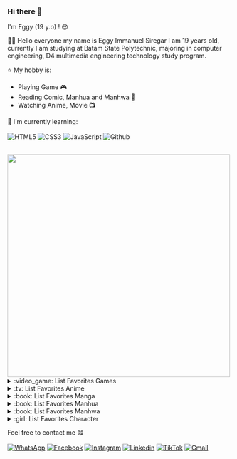 ### Hi there 👋

I'm Eggy (19 y.o) ! :sunglasses:

:man_student: Hello everyone my name is Eggy Immanuel Siregar I am 19 years old, currently I am studying at Batam State Polytechnic, majoring in computer engineering, D4 multimedia engineering technology study program.

:star: My hobby is:
- Playing Game :video_game:
- Reading Comic, Manhua and Manhwa :book:
- Watching Anime, Movie :tv:

:page_with_curl: I'm currently learning:
<br><br>
![HTML5](https://img.shields.io/badge/HTML5-%230175C2.svg?style=for-the-badge&logo=html5&logoColor=white)
![CSS3](https://img.shields.io/badge/CSS3-%2302569B.svg?style=for-the-badge&logo=css3&logoColor=white)
![JavaScript](https://img.shields.io/badge/JavaScript-%23FFFFFF.svg?style=for-the-badge&logo=javascript)
![Github](https://img.shields.io/badge/Github-%23000000.svg?style=for-the-badge&logo=github&logoColor=white)

<br>

<img src="https://img.anili.st/user/161753" width="500">

<details>
<summary>:video_game: List Favorites Games</summary>

<!-- favorites_games starts -->
* Mobile Legends
* Arena Breakout
<!-- favorites_games ends -->

</details>

<details>
<summary>:tv: List Favorites Anime</summary>
  
<!-- favorites_anime starts -->
* [NARUTO](https://anilist.co/anime/20/)
* [NARUTO: Shippuuden](https://anilist.co/anime/1735/)
* [Tensei Shitara Slime Datta Ken](https://anilist.co/anime/101280/)
* [Black Clover](https://anilist.co/anime/97940/)
* [Kage no Jitsuryokusha ni Naritakute!](https://anilist.co/anime/130298/)
* [Jujutsu Kaisen](https://anilist.co/anime/113415/)
* [Ore dake Level Up na Ken](https://anilist.co/anime/151807/)
* [Chainsaw Man](https://anilist.co/anime/127230/)
* [Tate no Yuusha no Nariagari](https://anilist.co/anime/99263/)
* [Seirei Gensouki](https://anilist.co/anime/126546/)
* [Sekai Saikou no Ansatsusha, Isekai Kizoku ni Tensei suru](https://anilist.co/anime/129898/)
* [Tensei Kizoku no Isekai Boukenroku: Jichou wo Shiranai Kamigami no Shito](https://anilist.co/anime/153332/)
* [Charlotte](https://anilist.co/anime/20997/)
* [Horimiya](https://anilist.co/anime/124080/)
<!-- favorites_anime ends -->

</details>

<details>
<summary>:book: List Favorites Manga</summary>
  
<!-- favorites_manga starts -->
<!-- favorites_manga ends -->

</details>

<details>
<summary>:book: List Favorites Manhua</summary>
  
<!-- favorites_manhua starts -->
<!-- favorites_manhua ends -->

</details>

<details>
<summary>:book: List Favorites Manhwa</summary>
  
<!-- favorites_manhwa starts -->
<!-- favorites_manhwa ends -->

</details>

<details>
<summary>:girl: List Favorites Character</summary>
  
<!-- favorites_characters starts -->
* [Mahiru Shiina](https://anilist.co/character/195602)
* [Mini Yaemori](https://anilist.co/character/153703)
* [Loo](https://anilist.co/character/293202)
* [Mukuro Hoshimiya](https://anilist.co/character/157109)
* [Akari Watanabe](https://anilist.co/character/191672)
* [Misaki Shokuhou](https://anilist.co/character/40136)
* [Kuon](https://anilist.co/character/126823)
* [Vladilena Milizé](https://anilist.co/character/141061)
* [Yor Forger](https://anilist.co/character/138102)
* [Chizuru Ichinose](https://anilist.co/character/128106)
* [Celia Claire](https://anilist.co/character/161678)
* [Kyouko Hori](https://anilist.co/character/66171)
* [Nagisa Minase](https://anilist.co/character/162885)
* [Sayu Ogiwara](https://anilist.co/character/127925)
* [Ravel Phenex](https://anilist.co/character/58341)
* [Yuuko Yoshida](https://anilist.co/character/141461)
* [Ziyu Zhou](https://anilist.co/character/234726)
* [Angelina Kudou Shields](https://anilist.co/character/128377)
* [Ninym Ralei](https://anilist.co/character/206374)
* [Marin Kitagawa](https://anilist.co/character/133676)
* [Holo](https://anilist.co/character/7373)
* [Ayako Kuroba](https://anilist.co/character/200612)
* [Nepgear](https://anilist.co/character/49927)
* [Jibril](https://anilist.co/character/87887)
<!-- favorites_characters ends -->

</details>

Feel free to contact me :yum:
<br><br>
<a href="wa.me/08566286514" target="_blank">![WhatsApp](https://img.shields.io/badge/WhatsApp-%2325D366.svg?style=for-the-badge&logo=whatsapp&logoColor=white)</a>
<a href="facebook.com/siregar.gyy" target="_blank">![Facebook](https://img.shields.io/badge/Facebook-%231877F2.svg?style=for-the-badge&logo=facebook&logoColor=white)</a>
<a href="instagram.com/gyy.siregar" target="_blank">![Instagram](https://img.shields.io/badge/Instagram-%23E1306C.svg?style=for-the-badge&logo=instagram&logoColor=white)</a>
<a href="wa.me/08566286514" target="_blank">![Linkedin](https://img.shields.io/badge/Linkedin-%2302569B.svg?style=for-the-badge&logo=linkedin&logoColor=white)</a>
<a href="tiktok.com/@gyy.siregar" target="_blank">![TikTok](https://img.shields.io/badge/TikTok-%23000000.svg?style=for-the-badge&logo=tiktok)</a>
<a href="mailto:eggyimmanuel@gmail.com" target="_blank">![Gmail](https://img.shields.io/badge/Gmail-%23ffffff.svg?style=for-the-badge&logo=gmail&logoColor=red)</a>
